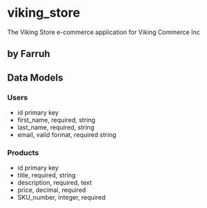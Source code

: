 viking_store
============

The Viking Store e-commerce application for Viking Commerce Inc

## by Farruh

## Data Models

### Users

+ id primary key
+ first_name, required, string
+ last_name, required, string
+ email, valid format, required  string

### Products 
  + id primary key
  + title, required, string
  + description, required, text
  + price, decimal, required
  + SKU_number, integer, required
